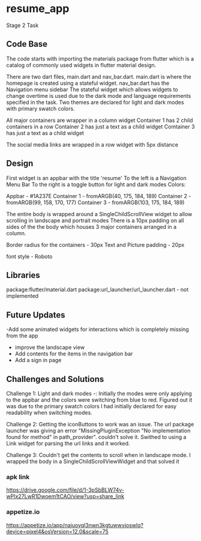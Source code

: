 # resume_app

Stage 2 Task

## Code Base
The code starts with importing the materials package from flutter which is a catalog of commonly
used widgets in flutter material design.

There are two dart files, main.dart and nav_bar.dart.
main.dart is where the homepage is created using a stateful widget.
nav_bar.dart has the Navigation menu sidebar
The stateful widget which allows widgets to change overtime is used due to the dark mode and language requirements
specified in the task. Two themes are declared for light and dark modes with primary swatch colors.

All major containers are wrapper in a column widget
Container 1 has 2 child containers in a row
Container 2 has just a text as a child widget
Comtainer 3 has just a text as a child widget

The social media links are wrapped in a row widget with 5px distance


## Design
First widget is an appbar with the title 'resume'
To the left is a Navigation Menu Bar
To the right is a toggle button for light and dark modes
Colors:

Appbar - #1A237E
Container 1 - fromARGB(40, 175, 184, 189)
Container 2 - fromARGB(99, 158, 170, 177)
Container 3 - fromARGB(103, 175, 184, 189)

The entire body is wrapped around a SingleChildScrollView widget to allow scrolling in landscape and portrait modes
There is a 10px padding on all sides of the the body which houses 3 major containers arranged in a column.

Border radius for the containers - 30px
Text and Picture padding - 20px

font style - Roboto
## Libraries
package:flutter/material.dart
package:url_launcher/url_launcher.dart - not implemented

## Future Updates
-Add some animated widgets for interactions which is completely missing from the app
- improve the landscape view
- Add contents for the items in the navigation bar
- Add a sign in page



## Challenges and Solutions
Challenge 1: Light and dark modes -:
Initially the modes were only applying to the appbar and the colors were switching from blue to red. 
Figured out it was due to the primary swatch colors I had initially declared for easy readability when switching modes.

Challenge 2: Getting the iconButtons to work  was an issue. The url package launcher was giving an error
"MissingPluginException "No implementation found for method" in path_provider". couldn't solve it. Swithed to using a 
Link widget for parsing the url links and it worked.

Challenge 3: Couldn't get the contents to scroll when in landscape mode.
I wrapped the body in a SingleChildScrollViewWidget and that solved it


### apk link
https://drive.google.com/file/d/1-3pSbBLW74v-wPIx27LwR1Dwoem1tCAO/view?usp=share_link

### appetize.io
https://appetize.io/app/najuoyql3nwn3kgtuwwyjoswlq?device=pixel4&osVersion=12.0&scale=75
